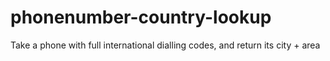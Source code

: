 # phonenumber-country-lookup
Take a phone with full international dialling codes, and return its city + area
